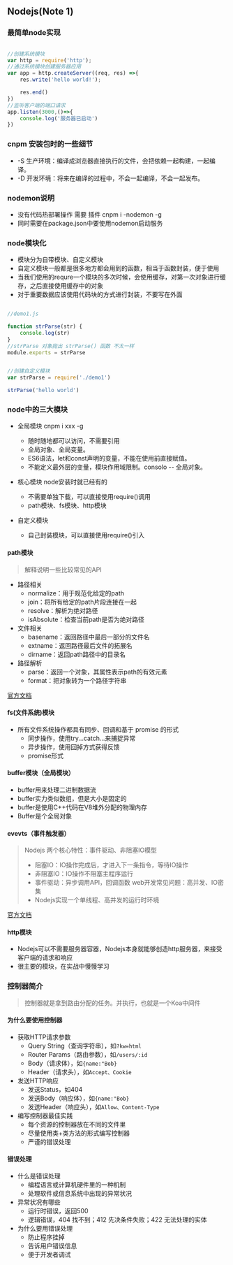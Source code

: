 ## Nodejs(Note 1)

### 最简单node实现

```JavaScript

//创建系统模块
var http = require('http');
//通过系统模块创建服务器应用
var app = http.createServer((req, res) =>{
    res.write('hello world!');

    res.end()
})
//监听客户端的端口请求
app.listen(3000,()=>{
    console.log('服务器已启动')
})

```

### cnpm 安装包时的一些细节

* -S 生产环境：编译成浏览器直接执行的文件，会把依赖一起构建，一起编译。
* -D 开发环境：将来在编译的过程中，不会一起编译，不会一起发布。

### nodemon说明

* 没有代码热部署操作 需要 插件 cnpm i -nodemon -g
* 同时需要在package.json中要使用nodemon启动服务

### node模块化

* 模块分为自带模块、自定义模块
* 自定义模块一般都是很多地方都会用到的函数，相当于函数封装，便于使用
* 当我们使用的requre一个模块的多次时候，会使用缓存，对第一次对象进行缓存，之后直接使用缓存中的对象
* 对于重要数据应该使用代码块的方式进行封装，不要写在外面


```JavaScript

//demo1.js

function strParse(str) {
    console.log(str)
}
//strParse 对象抛出 strParse() 函数 不太一样
module.exports = strParse

```

```JavaScript

//创建自定义模块
var strParse = require('./demo1')

strParse('hello world')

```

### node中的三大模块

* 全局模块 cnpm i xxx -g
  * 随时随地都可以访问，不需要引用
  * 全局对象、全局变量。
  * ES6语法，let和const声明的变量，不能在使用前直接赋值。
  * 不能定义最外层的变量，模块作用域限制。consolo -- 全局对象。

* 核心模块 node安装时就已经有的
  * 不需要单独下载，可以直接使用require()调用
  * path模块、fs模块、http模块
* 自定义模块
  * 自己封装模块，可以直接使用require()引入

#### path模块

> 解释说明一些比较常见的API

* 路径相关
  * normalize：用于规范化给定的path
  * join：将所有给定的path片段连接在一起
  * resolve：解析为绝对路径
  * isAbsolute：检查当前path是否为绝对路径
* 文件相关
  * basename：返回路径中最后一部分的文件名
  * extname：返回路径最后文件的拓展名
  * dirname：返回path路径中的目录名
* 路径解析
  * parse：返回一个对象，其属性表示path的有效元素
  * format：把对象转为一个路径字符串

[官方文档](http://nodejs.cn/api-v14/path.html)

#### fs(文件系统)模块

* 所有文件系统操作都具有同步、回调和基于 promise 的形式
  * 同步操作，使用try...catch...来捕捉异常
  * 异步操作，使用回掉方式获得反馈
  * promise形式

#### buffer模块（全局模块）

* buffer用来处理二进制数据流
* buffer实力类似数组，但是大小是固定的
* buffer是使用C++代码在V8堆外分配的物理内存
* Buffer是个全局对象


#### evevts（事件触发器）

> Nodejs 两个核心特性：事件驱动、非阻塞IO模型
> * 阻塞IO：IO操作完成后，才进入下一条指令，等待IO操作
> * 非阻塞IO：IO操作不阻塞主程序运行
> * 事件驱动：异步调用API，回调函数
> web开发常见问题：高并发、IO密集
> * Nodejs实现一个单线程、高并发的运行时环境

[官方文档](http://nodejs.cn/api-v14/path.html)

#### http模块

* Nodejs可以不需要服务器容器，Nodejs本身就能够创造http服务器，来接受客户端的请求和响应
* 很主要的模块，在实战中慢慢学习

### 控制器简介

> 控制器就是拿到路由分配的任务。并执行，也就是一个Koa中间件

#### 为什么要使用控制器

* 获取HTTP请求参数
  * Query String（查询字符串），如`?kw=html`
  * Router Params（路由参数），如`/users/:id`
  * Body（请求体），如`{name:"Bob}`
  * Header（请求头），如`Accept、Cookie`
* 发送HTTP响应
  * 发送Status，如404
  * 发送Body（响应体），如`{name:"Bob}`
  * 发送Header（响应头），如`Allow、Content-Type`
* 编写控制器最佳实践
  * 每个资源的控制器放在不同的文件里
  * 尽量使用类+类方法的形式编写控制器
  * 严谨的错误处理

#### 错误处理

* 什么是错误处理
  * 编程语言或计算机硬件里的一种机制
  * 处理软件或信息系统中出现的异常状况
* 异常状况有哪些
  * 运行时错误，返回500
  * 逻辑错误，404 找不到；412 先决条件失败；422 无法处理的实体
* 为什么要用错误处理
  * 防止程序挂掉
  * 告诉用户错误信息
  * 便于开发者调试
